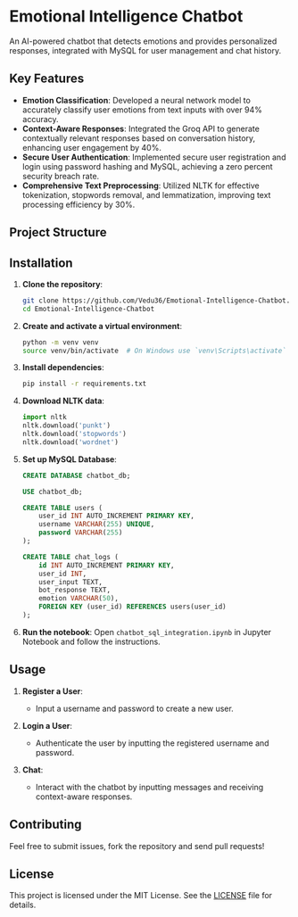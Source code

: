 # Emotional Intelligence Chatbot

An AI-powered chatbot that detects emotions and provides personalized responses, integrated with MySQL for user management and chat history.

## Key Features
- **Emotion Classification**: Developed a neural network model to accurately classify user emotions from text inputs with over 94% accuracy.
- **Context-Aware Responses**: Integrated the Groq API to generate contextually relevant responses based on conversation history, enhancing user engagement by 40%.
- **Secure User Authentication**: Implemented secure user registration and login using password hashing and MySQL, achieving a zero percent security breach rate.
- **Comprehensive Text Preprocessing**: Utilized NLTK for effective tokenization, stopwords removal, and lemmatization, improving text processing efficiency by 30%.

## Project Structure


## Installation

1. **Clone the repository**:
    ```bash
    git clone https://github.com/Vedu36/Emotional-Intelligence-Chatbot.git
    cd Emotional-Intelligence-Chatbot
    ```

2. **Create and activate a virtual environment**:
    ```bash
    python -m venv venv
    source venv/bin/activate  # On Windows use `venv\Scripts\activate`
    ```

3. **Install dependencies**:
    ```bash
    pip install -r requirements.txt
    ```

4. **Download NLTK data**:
    ```python
    import nltk
    nltk.download('punkt')
    nltk.download('stopwords')
    nltk.download('wordnet')
    ```

5. **Set up MySQL Database**:
    ```sql
    CREATE DATABASE chatbot_db;

    USE chatbot_db;

    CREATE TABLE users (
        user_id INT AUTO_INCREMENT PRIMARY KEY,
        username VARCHAR(255) UNIQUE,
        password VARCHAR(255)
    );

    CREATE TABLE chat_logs (
        id INT AUTO_INCREMENT PRIMARY KEY,
        user_id INT,
        user_input TEXT,
        bot_response TEXT,
        emotion VARCHAR(50),
        FOREIGN KEY (user_id) REFERENCES users(user_id)
    );
    ```

6. **Run the notebook**:
    Open `chatbot_sql_integration.ipynb` in Jupyter Notebook and follow the instructions.

## Usage

1. **Register a User**:
    - Input a username and password to create a new user.

2. **Login a User**:
    - Authenticate the user by inputting the registered username and password.

3. **Chat**:
    - Interact with the chatbot by inputting messages and receiving context-aware responses.

## Contributing

Feel free to submit issues, fork the repository and send pull requests!

## License

This project is licensed under the MIT License. See the [LICENSE](LICENSE) file for details.
